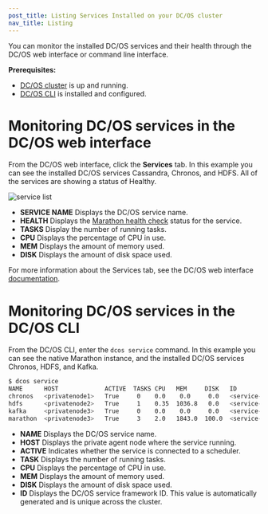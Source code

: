 ```yaml
---
post_title: Listing Services Installed on your DC/OS cluster
nav_title: Listing
---
```


You can monitor the installed DC/OS services and their health through the DC/OS web interface or command line interface.

**Prerequisites:**

*   [DC/OS cluster][1] is up and running.
*   [DC/OS CLI][2] is installed and configured.

# Monitoring DC/OS services in the DC/OS web interface

From the DC/OS web interface, click the **Services** tab. In this example you can see the installed DC/OS services Cassandra, Chronos, and HDFS. All of the services are showing a status of Healthy.

![service list](../img/service-list.png)

*   **SERVICE NAME** Displays the DC/OS service name.
*   **HEALTH** Displays the [Marathon health check][3] status for the service.
*   **TASKS** Display the number of running tasks.
*   **CPU** Displays the percentage of CPU in use.
*   **MEM** Displays the amount of memory used.
*   **DISK** Displays the amount of disk space used.

For more information about the Services tab, see the DC/OS web interface [documentation][4].

# Monitoring DC/OS services in the DC/OS CLI

From the DC/OS CLI, enter the `dcos service` command. In this example you can see the native Marathon instance, and the installed DC/OS services Chronos, HDFS, and Kafka.

```bash
$ dcos service
NAME      HOST             ACTIVE  TASKS CPU   MEM     DISK   ID
chronos   <privatenode1>   True     0    0.0    0.0     0.0   <service-id1>
hdfs      <privatenode2>   True     1    0.35  1036.8   0.0   <service-id2>
kafka     <privatenode3>   True     0    0.0    0.0     0.0   <service-id3>
marathon  <privatenode3>   True     3    2.0   1843.0  100.0  <service-id4>
```

*   **NAME** Displays the DC/OS service name.
*   **HOST** Displays the private agent node where the service running.
*   **ACTIVE** Indicates whether the service is connected to a scheduler.
*   **TASK** Displays the number of running tasks.
*   **CPU** Displays the percentage of CPU in use.
*   **MEM** Displays the amount of memory used.
*   **DISK** Displays the amount of disk space used.
*   **ID** Displays the DC/OS service framework ID. This value is automatically generated and is unique across the cluster.

 [1]: /docs/1.7/administration/installing/
 [2]: /docs/1.7/usage/cli/install/
 [3]: https://mesosphere.github.io/marathon/docs/health-checks.html
 [4]: /docs/1.7/usage/webinterface/#scrollNav-2
